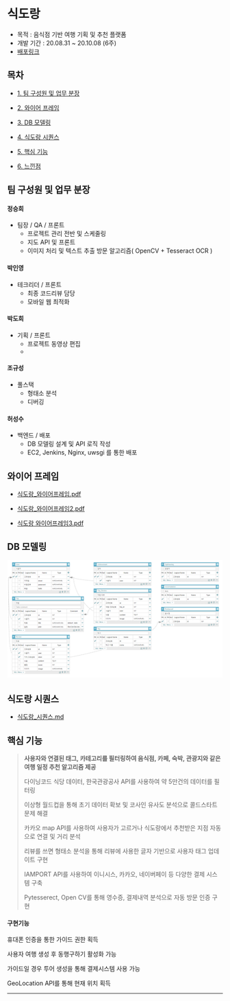 # 식도랑

- 목적 : 음식점 기반 여행 기획 및  추천 플랫폼
- 개발 기간 : 20.08.31 ~ 20.10.08 (6주)
- [배포링크](http://j3d202.p.ssafy.io/)



## 목차

- [1. 팀 구성원 및 업무 분장](#팀-구성원-및-업무-분장)

- [2. 와이어 프레임](#와이어-프레임)

- [3. DB 모델링](#DB-모델링)

- [4. 식도랑 시퀀스](#식도랑-시퀀스)

- [5. 핵심 기능](#핵심-기능)

- [6. 느낀점](#느낀점)



## 팀 구성원 및 업무 분장

#### 정승희

 - 팀장 / QA / 프론트
     - 프로젝트 관리 전반 및 스케줄링
     - 지도 API 및 프론트
     - 이미지 처리 및 텍스트 추출 방문 알고리즘( OpenCV + Tesseract OCR )



#### 박인영

- 테크리더 / 프론트
  - 최종 코드리뷰 담당
  - 모바일 웹 최적화



#### 박도희

- 기획 / 프론트
  - 프로젝트 동영상 편집
  - 


#### 조규성

- 풀스택
  - 형태소 분석
  - 디버깅



#### 허성수

- 백엔드 / 배포
  - DB 모델링 설계 및 API 로직 작성
  - EC2, Jenkins, Nginx, uwsgi 를 통한 배포



## 와이어 프레임

- [식도랑_와이어프레임.pdf](https://github.com/Jokyuseong/Sikdorang/blob/main/%EC%82%B0%EC%B6%9C%EB%AC%BC/%EC%82%B0%EC%B6%9C%EB%AC%BC_%EC%8B%9D%EB%8F%84%EB%9E%91_%EC%99%80%EC%9D%B4%EC%96%B4%ED%94%84%EB%A0%88%EC%9E%84.pdf) 

- [식도랑_와이어프레임2.pdf](https://github.com/Jokyuseong/Sikdorang/blob/main/%EC%82%B0%EC%B6%9C%EB%AC%BC/%EC%82%B0%EC%B6%9C%EB%AC%BC_%EC%8B%9D%EB%8F%84%EB%9E%91_%EC%99%80%EC%9D%B4%EC%96%B4%ED%94%84%EB%A0%88%EC%9E%842.pdf) 

- [식도랑 와이어프레임3.pdf](https://github.com/Jokyuseong/Sikdorang/blob/main/%EC%82%B0%EC%B6%9C%EB%AC%BC/%EC%82%B0%EC%B6%9C%EB%AC%BC_%EC%8B%9D%EB%8F%84%EB%9E%91_%EC%99%80%EC%9D%B4%EC%96%B4%ED%94%84%EB%A0%88%EC%9E%843.pdf)



## DB 모델링

![ERD](README_img/ERD.PNG)





## 식도랑 시퀀스

- [식도랑_시퀀스.md](https://github.com/Jokyuseong/Sikdorang/blob/main/%EC%82%B0%EC%B6%9C%EB%AC%BC/%EC%82%B0%EC%B6%9C%EB%AC%BC_%EC%8B%9D%EB%8F%84%EB%9E%91_%EC%8B%9C%ED%80%80%EC%8A%A4.md)





## 핵심 기능

> **사용자와 연결된 태그, 카테고리를 필터링하여 음식점, 카페, 숙박, 관광지와 같은 여행 일정 추천 알고리즘 제공**
>
> 다이닝코드 식당 데이터, 한국관광공사 API를 사용하여 약 5만건의 데이터를 필터링
>
> 이상형 월드컵을 통해 초기 데이터 확보 및 코사인 유사도 분석으로 콜드스타트 문제 해결
>
> 카카오 map API를 사용하여 사용자가 고르거나 식도랑에서 추천받은 지점 자동으로 연결 및 거리 분석
>
> 리뷰를 쓰면 형태소 분석을 통해 리뷰에 사용한 글자 기반으로 사용자 태그 업데이트 구현
>
> IAMPORT API를 사용하여 이니시스, 카카오, 네이버페이 등 다양한 결제 시스템 구축
>
> Pytesserect, Open CV를 통해 영수증, 결제내역 분석으로 자동 방문 인증 구현



#### 구현기능

휴대폰 인증을 통한 가이드 권한 획득

사용자 여행 생성 후 동행구하기 활성화 가능

가이드일 경우 투어 생성을 통해 결제시스템 사용 가능

GeoLocation API를 통해 현재 위치 획득



---
